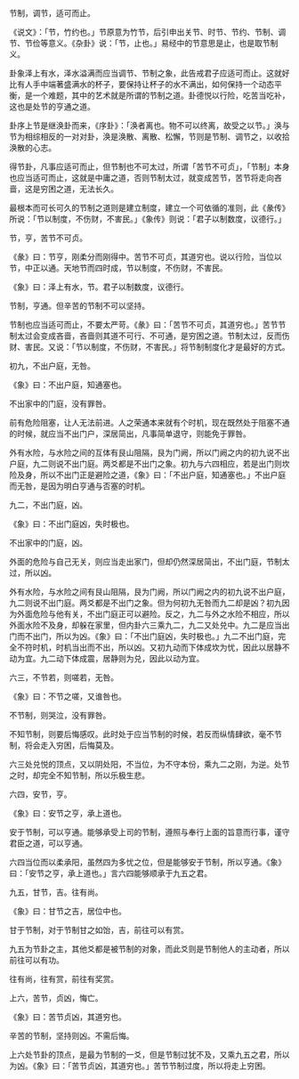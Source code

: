 
节制，调节，适可而止。

《说文》：「节，竹约也。」节原意为竹节，后引申出关节、时节、节约、节制、调节、节俭等意义。《杂卦》说：「节，止也。」易经中的节意思是止，也是取节制义。

卦象泽上有水，泽水溢满而应当调节、节制之象，此告戒君子应适可而止。这就好比有人手中端著盛满水的杯子，要保持让杯子的水不满出，如何保持一个动态平衡，是一个难题，其中的艺术就是所谓的节制之道。卦德悦以行险，吃苦当吃补，这也是处节的亨通之道。

卦序上节是继涣卦而来，《序卦》：「涣者离也。物不可以终离，故受之以节。」涣与节为相综相反的一对对卦，涣是涣散、离散、松懈，节则是节制、调节之，以收拾涣散的心志。

得节卦，凡事应适可而止，但节制也不可太过，所谓「苦节不可贞」，「节制」本身也应当适可而止，这就是中庸之道，否则节制太过，就变成苦节，苦节将走向吝啬，这是穷困之道，无法长久。

最根本而可长可久的节制之道则是建立制度，建立一个可依循的准则，此《彖传》所说：「节以制度，不伤财，不害民。」《象传》则说：「君子以制数度，议德行。」

节，亨，苦节不可贞。

《彖》曰：节亨，刚柔分而刚得中。苦节不可贞，其道穷也。说以行险，当位以节，中正以通。天地节而四时成，节以制度，不伤财，不害民。

《象》曰：泽上有水，节。君子以制数度，议德行。

节制，亨通。但辛苦的节制不可以坚持。

节制也应当适可而止，不要太严苛。《彖》曰：「苦节不可贞，其道穷也。」苦节节制太过会变成吝啬，吝啬则其道不可行、不可通，是穷困之道。节制太过，反而伤财、害民。又说：「节以制度，不伤财，不害民。」将节制制度化才是最好的方式。

初九，不出户庭，无咎。

《象》曰：不出户庭，知通塞也。

不出家中的门庭，没有罪咎。

前有危险阻塞，让人无法前进。人之荣通本来就有个时机，现在既然处于阻塞不通的时候，就应当不出门户，深居简出，凡事简单退守，则能免于罪咎。

外有水险，与水险之间的互体有艮山阻隔，艮为门阙，所以门阙之内的初九说不出户庭，九二则说不出门庭。两爻都是不出门之象。初九与六四相应，若是出门则坎险及身，所以不出门正是避险之道，《象》曰：「不出户庭，知通塞也。」不出户庭而无咎，是因为明白亨通与否塞的时机。

九二，不出门庭，凶。

《象》曰：不出门庭凶，失时极也。

不出家中的门庭，凶。

外面的危险与自己无关，则应当走出家门，但却仍然深居简出，不出门庭，节制太过，所以凶。

外有水险，与水险之间有艮山阻隔，艮为门阙，所以门阙之内的初九说不出户庭，九二则说不出门庭。两爻都是不出门之象。但为何初九无咎而九二却是凶？初九因为外面危险与他有关，不出门庭正可以避险。反之，九二与外之水险不相应，所以外面水险不及身，却躲在家里，但内卦六三乘九二，九二又处兑中。九二是应当出门而不出门，所以为凶。《象》曰：「不出门庭凶，失时极也。」九二不出门庭，完全不符时机，时机当出而不出，所以凶。又初九动而下体成坎为忧，因此以居静不动为宜。九二动下体成震，居静则为兑，因此以动为宜。

六三，不节若，则嗟若，无咎。

《象》曰：不节之嗟，又谁咎也。

不节制，则哭泣，没有罪咎。

不知节制，则要后悔感叹。此时处于应当节制的时候，若反而纵情肆欲，毫不节制，将会走入穷困，后悔莫及。

六三处兑悦的顶点，又以阴处阳，不当位，为不守本份，乘九二之刚，为逆。处节之时，却完全不知节制，所以乐极生悲。

六四，安节，亨。

《象》曰：安节之亨，承上道也。

安于节制，可以亨通。能够承受上司的节制，遵照与奉行上面的旨意而行事，谨守君臣之道，可以亨通。

六四当位而以柔承阳，虽然四为多忧之位，但是能够安于节制，所以亨通。《象》曰：「安节之亨，承上道也。」言六四能够顺承于九五之君。

九五，甘节，吉。往有尚。

《象》曰：甘节之吉，居位中也。

甘于节制，对于节制甘之如饴，吉，前往可以有赏。

九五为节卦之主，其他爻都是被节制的对象，而此爻则是节制他人的主动者，所以前往可以有功。

往有尚，往有赏，前往有奖赏。

上六，苦节，贞凶，悔亡。

《象》曰：苦节贞凶，其道穷也。

辛苦的节制，坚持则凶。不需后悔。

上六处节卦的顶点，是最为节制的一爻，但是节制过犹不及，又乘九五之君，所以为凶。《象》曰：「苦节贞凶，其道穷也。」苦节节制过度，所以将走上穷困。